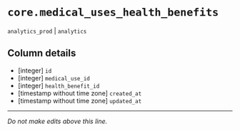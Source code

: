 # `core.medical_uses_health_benefits`
`analytics_prod` | `analytics`

## Column details
* [integer]   `id`
* [integer]   `medical_use_id`
* [integer]   `health_benefit_id`
* [timestamp without time zone] `created_at`
* [timestamp without time zone] `updated_at`

-------------------------------------------------------------------------------
*Do not make edits above this line.*
